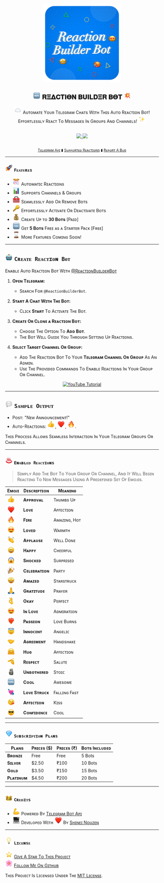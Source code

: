 <p align="center">
  <img src="https://raw.githubusercontent.com/Shineii86/ReactionBuilderBot/refs/heads/main/resources/logo.png" width="256px" height="256px"/>
</p>

<h2 align="center">
<img src="https://raw.githubusercontent.com/Shineii86/Emojis/main/Symbols/New%20Button.webp" alt="New Button" width="25" height="25" /> <b>𝐑𝚵𝚫𝐂𝐓𝐈𝚯𝐍 𝐁𝐔𝐈𝐋𝐃𝚵𝐑 𝐁𝚯𝐓</b> <img src="https://raw.githubusercontent.com/Shineii86/Emojis/main/Symbols/Collision.webp" alt="Collision" width="25" height="25" />
</h2>

<div align="center">

<img src="https://raw.githubusercontent.com/Shineii86/Emojis/main/Animals%20and%20Nature/Cloud.webp" alt="Cloud" width="25" height="25" /> Aᴜᴛᴏᴍᴀᴛᴇ Yᴏᴜʀ Tᴇʟᴇɢʀᴀᴍ Cʜᴀᴛs Wɪᴛʜ Tʜɪs Aᴜᴛᴏ Rᴇᴀᴄᴛɪᴏɴ Bᴏᴛ! Eғғᴏʀᴛʟᴇssʟʏ Rᴇᴀᴄᴛ Tᴏ Mᴇssᴀɢᴇs Iɴ Gʀᴏᴜᴘs Aɴᴅ Cʜᴀɴɴᴇʟs! <img src="https://raw.githubusercontent.com/Shineii86/Emojis/main/Activity/Sparkles.webp" alt="Sparkles" width="25" height="25" />
</div>
<br>
<div align="center">
  <a href="https://telegram.me/ReactionCloneBot">
    <img src="https://img.shields.io/badge/Dᴇᴍᴏ-Rᴇᴀᴄᴛɪᴏɴ%20Bᴏᴛ-1cd760?logo=telegram&style=flat">
  </a>
  <a href="https://telegram.me/ReactionBuilderBot">
    <img src="https://img.shields.io/badge/Rᴇᴀᴄᴛɪᴏɴ-Bᴜɪʟᴅᴇʀ%20Bᴏᴛ-red?logo=telegram&style=flat">
  </a> <br><br>
  
<sub>
  
  <a href="https://core.telegram.org/bots/api#setmessagereaction">Tᴇʟᴇɢʀᴀᴍ Aᴘɪ</a>
  ▮
  <a href="https://core.telegram.org/bots/api#reactiontype">Sᴜᴘᴘᴏʀᴛᴇᴅ Rᴇᴀᴄᴛɪᴏɴs</a>
  ▮
  <a href="https://github.com/Shineii86/ReactionBuilderBot/issues/new">Rᴇᴘᴏʀᴛ A Bᴜɢ</a>
  
</sub>
</div>

---

### <img src="https://raw.githubusercontent.com/Shineii86/Emojis/main/Travel%20and%20Places/Rocket.webp" alt="Rocket" width="25" height="25" /> `Fᴇᴀᴛᴜʀᴇs`

- <img src="https://raw.githubusercontent.com/Shineii86/Emojis/main/Activity/Confetti%20Ball.webp" alt="Confetti Ball" width="25" height="25" /> Aᴜᴛᴏᴍᴀᴛɪᴄ Rᴇᴀᴄᴛɪᴏɴs
- <img src="https://raw.githubusercontent.com/Shineii86/Emojis/main/Objects/Bar%20Chart.webp" alt="Bar Chart" width="25" height="25" /> Sᴜᴘᴘᴏʀᴛs Cʜᴀɴɴᴇʟs & Gʀᴏᴜᴘs
- <img src="https://raw.githubusercontent.com/Shineii86/Emojis/main/Objects/Toolbox.webp" alt="Toolbox" width="25" height="25" /> Sᴇᴀᴍʟᴇssʟʏ Aᴅᴅ Oʀ Rᴇᴍᴏᴠᴇ Bᴏᴛs  
- <img src="https://raw.githubusercontent.com/Shineii86/Emojis/main/Objects/Key.webp" alt="Key" width="25" height="25" /> Eғғᴏʀᴛʟᴇssʟʏ Aᴄᴛɪᴠᴀᴛᴇ Oʀ Dᴇᴀᴄᴛɪᴠᴀᴛᴇ Bᴏᴛs  
- <img src="https://raw.githubusercontent.com/Shineii86/Emojis/main/Objects/Money%20Bag.webp" alt="Money Bag" width="25" height="25" /> Cʀᴇᴀᴛᴇ Uᴘ ᴛᴏ **30 Bᴏᴛs** [Pᴀɪᴅ]  
- <img src="https://raw.githubusercontent.com/Shineii86/Emojis/main/Symbols/Free%20Button.webp" alt="Free Button" width="25" height="25" /> Gᴇᴛ **5 Bᴏᴛs** Fʀᴇᴇ ᴀs ᴀ Sᴛᴀʀᴛᴇʀ Pᴀᴄᴋ [Fʀᴇᴇ]
- <img src="https://raw.githubusercontent.com/Shineii86/Emojis/main/Objects/Hourglass%20Done.webp" alt="Hourglass Done" width="25" height="25" /> Mᴏʀᴇ Fᴇᴀᴛᴜʀᴇs Cᴏᴍɪɴɢ Sᴏᴏɴ!

---

## <img src="https://raw.githubusercontent.com/Shineii86/Emojis/main/Smileys/Robot.webp" alt="Robot" width="25" height="25" /> **`Cʀᴇᴀᴛᴇ Rᴇᴀᴄᴛɪᴏɴ Bᴏᴛ`**

Eɴᴀʙʟᴇ Aᴜᴛᴏ Rᴇᴀᴄᴛɪᴏɴ Bᴏᴛ Wɪᴛʜ [@RᴇᴀᴄᴛɪᴏɴBᴜɪʟᴅᴇʀBᴏᴛ](https://telegram.me/ReactionBuilderBot)
1. **Oᴘᴇɴ Tᴇʟᴇɢʀᴀᴍ:**
   - Sᴇᴀʀᴄʜ Fᴏʀ `@ReactionBuilderBot`.
     
2. **Sᴛᴀʀᴛ A Cʜᴀᴛ Wɪᴛʜ Tʜᴇ Bᴏᴛ:**
   - Cʟɪᴄᴋ **Sᴛᴀʀᴛ** Tᴏ Aᴄᴛɪᴠᴀᴛᴇ Tʜᴇ Bᴏᴛ.

3. **Cʀᴇᴀᴛᴇ Oʀ Cʟᴏɴᴇ ᴀ Rᴇᴀᴄᴛɪᴏɴ Bᴏᴛ:**
   - Cʜᴏᴏsᴇ Tʜᴇ Oᴘᴛɪᴏɴ Tᴏ **Aᴅᴅ Bᴏᴛ**.
   - Tʜᴇ Bᴏᴛ Wɪʟʟ Gᴜɪᴅᴇ Yᴏᴜ Tʜʀᴏᴜɢʜ Sᴇᴛᴛɪɴɢ Uᴘ Rᴇᴀᴄᴛɪᴏɴs.
4. **Sᴇʟᴇᴄᴛ Tᴀʀɢᴇᴛ Cʜᴀɴɴᴇʟ Oʀ Gʀᴏᴜᴘ:**
   - Aᴅᴅ Tʜᴇ Rᴇᴀᴄᴛɪᴏɴ Bᴏᴛ Tᴏ Yᴏᴜʀ **Tᴇʟᴇɢʀᴀᴍ Cʜᴀɴɴᴇʟ Oʀ Gʀᴏᴜᴘ** As Aɴ Aᴅᴍɪɴ.
   - Usᴇ Tʜᴇ Pʀᴏᴠɪᴅᴇᴅ Cᴏᴍᴍᴀɴᴅs Tᴏ Eɴᴀʙʟᴇ Rᴇᴀᴄᴛɪᴏɴs Iɴ Yᴏᴜʀ Gʀᴏᴜᴘ Oʀ Cʜᴀɴɴᴇʟ.
     
<div align="center">
  
[![YouTube Tutorial](https://img.shields.io/badge/-Wᴀᴛᴄʜ%20YᴏᴜTᴜʙᴇ%20Tᴜᴛᴏʀɪᴀʟ%20Vɪᴅᴇᴏ-red?style=flat&logo=YouTube&logoColor=white)](https://youtu.be/qv01EKsU1WU "YouTube Tutorial")

</div>

---

## <img src="https://raw.githubusercontent.com/Shineii86/Emojis/main/Symbols/Speech%20Balloon.webp" alt="Speech Balloon" width="25" height="25" /> **`Sᴀᴍᴘʟᴇ Oᴜᴛᴘᴜᴛ`**
- Pᴏsᴛ: "Nᴇᴡ Aɴɴᴏᴜɴᴄᴇᴍᴇɴᴛ!"
- Aᴜᴛᴏ-Rᴇᴀᴄᴛɪᴏɴs: <img src="https://raw.githubusercontent.com/Shineii86/Emojis/main/People/Thumbs%20Up.webp" alt="Thumbs Up" width="25" height="25" />, <img src="https://raw.githubusercontent.com/Shineii86/Emojis/main/Symbols/Red%20Heart.webp" alt="Red Heart" width="25" height="25" />, <img src="https://raw.githubusercontent.com/Shineii86/Emojis/main/Symbols/Fire.webp" alt="Confetti Ball" width="25" height="25" />.

Tʜɪs Pʀᴏᴄᴇss Aʟʟᴏᴡs Sᴇᴀᴍʟᴇss Iɴᴛᴇʀᴀᴄᴛɪᴏɴ Iɴ Yᴏᴜʀ Tᴇʟᴇɢʀᴀᴍ Gʀᴏᴜᴘs Oʀ Cʜᴀɴɴᴇʟs.

---

### <img src="https://raw.githubusercontent.com/Shineii86/Emojis/main/Travel%20and%20Places/Hot%20Springs.webp" alt="Hot Springs" width="25" height="25" /> **`Eɴᴀʙʟᴇᴅ Rᴇᴀᴄᴛɪᴏɴs`**

> Sɪᴍᴘʟʏ Aᴅᴅ Tʜᴇ Bᴏᴛ Tᴏ Yᴏᴜʀ Gʀᴏᴜᴘ Oʀ Cʜᴀɴɴᴇʟ, Aɴᴅ Iᴛ Wɪʟʟ Bᴇɢɪɴ Rᴇᴀᴄᴛɪɴɢ Tᴏ Nᴇᴡ Mᴇssᴀɢᴇs Usɪɴɢ A Pʀᴇᴅᴇғɪɴᴇᴅ Sᴇᴛ Oғ Eᴍᴏᴊɪs.

| Eᴍᴏᴊɪ   | Dᴇsᴄʀɪᴘᴛɪᴏɴ      | Mᴇᴀɴɪɴɢ                 |
|---------|------------------|-------------------------|
| <img src="https://raw.githubusercontent.com/Shineii86/Emojis/main/People/Thumbs%20Up.webp" alt="Thumbs Up" width="25" height="25" />      | **Aᴘᴘʀᴏᴠᴀʟ**      | Tʜᴜᴍʙs Uᴘ              |
| <img src="https://raw.githubusercontent.com/Shineii86/Emojis/main/Symbols/Red%20Heart.webp" alt="Red Heart" width="25" height="25" />      | **Lᴏᴠᴇ**          | Aғғᴇᴄᴛɪᴏɴ              |
| <img src="https://raw.githubusercontent.com/Shineii86/Emojis/main/Symbols/Fire.webp" alt="Confetti Ball" width="25" height="25" />      | **Fɪʀᴇ**          | Aᴍᴀᴢɪɴɢ, Hᴏᴛ           |
| <img src="https://github.com/Shineii86/Emojis/raw/refs/heads/main/Smileys/Smiling%20Face%20With%20Hearts.webp" alt="Saluting Face" width="25" height="25" />      | **Lᴏᴠᴇᴅ**         | Wᴀʀᴍᴛʜ                 |
| <img src="https://raw.githubusercontent.com/Shineii86/Emojis/main/People/Clapping%20Hands.webp" alt="Clapping Hands" width="25" height="25" />      | **Aᴘᴘʟᴀᴜsᴇ**      | Wᴇʟʟ Dᴏɴᴇ              |
| <img src="https://raw.githubusercontent.com/Shineii86/Emojis/main/Smileys/Grinning%20Face%20With%20Smiling%20Eyes.webp" alt="Grinning Face With Smiling Eyes" width="25" height="25" />      | **Hᴀᴘᴘʏ**         | Cʜᴇᴇʀғᴜʟ               |
| <img src="https://raw.githubusercontent.com/Shineii86/Emojis/main/Smileys/Face%20Screaming%20In%20Fear.webp" alt="Face Screaming In Fear" width="25" height="25" />      | **Sʜᴏᴄᴋᴇᴅ**       | Sᴜʀᴘʀɪsᴇᴅ              |
| <img src="https://raw.githubusercontent.com/Shineii86/Emojis/main/Activity/Party%20Popper.webp" alt="Party Popper" width="25" height="25" />      | **Cᴇʟᴇʙʀᴀᴛɪᴏɴ**   | Pᴀʀᴛʏ                  |
| <img src="https://raw.githubusercontent.com/Shineii86/Emojis/main/Smileys/Star%20Struck.webp" alt="Star Struck" width="25" height="25" />      | **Aᴍᴀᴢᴇᴅ**        | Sᴛᴀʀsᴛʀᴜᴄᴋ             |
| <img src="https://raw.githubusercontent.com/Shineii86/Emojis/main/People/Folded%20Hands.webp" alt="Folded Hands" width="25" height="25" />      | **Gʀᴀᴛɪᴛᴜᴅᴇ**     | Pʀᴀʏᴇʀ                 |
| <img src="https://raw.githubusercontent.com/Shineii86/Emojis/main/People/Ok%20Hand.webp" alt="Ok Hand" width="25" height="25" />      | **Oᴋᴀʏ**          | Pᴇʀғᴇᴄᴛ                |
| <img src="https://raw.githubusercontent.com/Shineii86/Emojis/refs/heads/main/Smileys/Smiling%20Face%20with%20Heart%20Eyes.webp" alt="Smiling Face With Hearts" width="25" height="25" />      | **Iɴ Lᴏᴠᴇ**       | Aᴅᴍɪʀᴀᴛɪᴏɴ             |
| <img src="https://raw.githubusercontent.com/Shineii86/Emojis/main/Symbols/Heart%20On%20Fire.webp" alt="Heart On Fire" width="25" height="25" />    | **Pᴀssɪᴏɴ**       | Lᴏᴠᴇ Bᴜʀɴs             |
| <img src="https://raw.githubusercontent.com/Shineii86/Emojis/main/Smileys/Smiling%20Face%20With%20Halo.webp" alt="Smiling Face With Halo" width="25" height="25" />      | **Iɴɴᴏᴄᴇɴᴛ**      | Aɴɢᴇʟɪᴄ                |
| <img src="https://raw.githubusercontent.com/Shineii86/Emojis/main/People/Handshake.webp" alt="Handshake" width="25" height="25" />      | **Aɢʀᴇᴇᴍᴇɴᴛ**     | Hᴀɴᴅsʜᴀᴋᴇ              |
| <img src="https://raw.githubusercontent.com/Shineii86/Emojis/main/Smileys/Hugging%20Face.webp" alt="Hugging Face" width="25" height="25" />      | **Hᴜɢ**           | Aғғᴇᴄᴛɪᴏɴ              |
| <img src="https://raw.githubusercontent.com/Shineii86/Emojis/main/Smileys/Saluting%20Face.webp" alt="Saluting Face" width="25" height="25" />      | **Rᴇsᴘᴇᴄᴛ**       | Sᴀʟᴜᴛᴇ                 |
| <img src="https://raw.githubusercontent.com/Shineii86/Emojis/main/Travel%20and%20Places/Moai.webp" alt="Moai" width="25" height="25" />      | **Uɴʙᴏᴛʜᴇʀᴇᴅ**    | Sᴛᴏɪᴄ                  |
| <img src="https://raw.githubusercontent.com/Shineii86/Emojis/main/Symbols/Cool%20Button.webp" alt="Cool Button" width="25" height="25" />      | **Cᴏᴏʟ**          | Aᴡᴇsᴏᴍᴇ                |
| <img src="https://raw.githubusercontent.com/Shineii86/Emojis/main/Symbols/Heart%20With%20Arrow.webp" alt="Heart With Arrow" width="25" height="25" />      | **Lᴏᴠᴇ Sᴛʀᴜᴄᴋ**   | Fᴀʟʟɪɴɢ Fᴀsᴛ           |
| <img src="https://raw.githubusercontent.com/Shineii86/Emojis/main/Smileys/Face%20Blowing%20A%20Kiss.webp" alt="Face Blowing A Kiss" width="25" height="25" />      | **Aғғᴇᴄᴛɪᴏɴ**     | Kɪss                   |
| <img src="https://raw.githubusercontent.com/Shineii86/Emojis/main/Smileys/Smiling%20Face%20With%20Sunglasses.webp" alt="Smiling Face With Sunglasses" width="25" height="25" />      | **Cᴏɴғɪᴅᴇɴᴄᴇ**    | Cᴏᴏʟ                   |

---

### <img src="https://raw.githubusercontent.com/Shineii86/Emojis/main/Objects/Gem%20Stone.webp" alt="Gem Stone" width="25" height="25" /> `Sᴜʙsᴄʀɪᴘᴛɪᴏɴ Pʟᴀɴs`


| Pʟᴀɴs        | Pʀɪᴄᴇs ($) | Pʀɪᴄᴇs (₹) | Bᴏᴛs Iɴᴄʟᴜᴅᴇᴅ |
|-------------|-------------|-------------|---------------|
| **Bʀᴏɴᴢᴇ**  | Free        | Free        | 5 Bots        |
| **Sɪʟᴠᴇʀ**  | $2.50       | ₹100      | 10 Bots       |
| **Gᴏʟᴅ**    | $3.50        | ₹150     | 15 Bots       |
| **Pʟᴀᴛɪɴᴜᴍ**| $4.50        | ₹200     | 20 Bots       |

---

### <img src="https://raw.githubusercontent.com/Shineii86/Emojis/main/Objects/Crown.webp" alt="Crown" width="25" height="25" /> `Cʀᴇᴅɪᴛs`

- <img src="https://raw.githubusercontent.com/Shineii86/Emojis/main/People/Flexed%20Biceps.webp" alt="Flexed Biceps" width="25" height="25" /> Pᴏᴡᴇʀᴇᴅ Bʏ [Tᴇʟᴇɢʀᴀᴍ Bᴏᴛ Aᴘɪ](https://core.telegram.org/bots/api)  
- <img src="https://raw.githubusercontent.com/Shineii86/Emojis/main/Objects/Laptop.webp" alt="Laptop" width="25" height="25" /> Dᴇᴠᴇʟᴏᴘᴇᴅ Wɪᴛʜ <img src="https://raw.githubusercontent.com/Shineii86/Emojis/main/Symbols/Red%20Heart.webp" alt="Red Heart" width="25" height="25" /> Bʏ [Sʜɪɴᴇɪ Nᴏᴜᴢᴇɴ](https://telegram.me/Shineii86)

---

### <img src="https://raw.githubusercontent.com/Shineii86/Emojis/main/Objects/Light%20Bulb.webp" alt="Light Bulb" width="25" height="25" /> `Lɪᴄᴇɴsᴇ`
<img src="https://raw.githubusercontent.com/Shineii86/Emojis/main/Animals%20and%20Nature/Star.webp" alt="Star" width="25" height="25" /> [Gɪᴠᴇ A Sᴛᴀʀ Tᴏ Tʜɪs Pʀᴏᴊᴇᴄᴛ](https://github.com/Shineii86/ReactionBuilderBot) <br/>
<img src="https://raw.githubusercontent.com/Shineii86/Emojis/main/Animals%20and%20Nature/Cherry%20Blossom.webp" alt="Cherry Blossom" width="25" height="25" /> [Fᴏʟʟᴏᴡ Mᴇ Oɴ Gɪᴛʜᴜʙ](https://github.com/Shineii86)<br/>

Tʜɪs Pʀᴏᴊᴇᴄᴛ Is Lɪᴄᴇɴsᴇᴅ Uɴᴅᴇʀ Tʜᴇ [MIT Lɪᴄᴇɴsᴇ](https://github.com/Shineii86/ReactionBuilderBot/blob/main/LICENSE).
